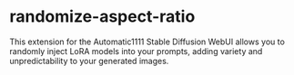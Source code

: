 # randomize-aspect-ratio
This extension for the Automatic1111 Stable Diffusion WebUI allows you to randomly inject LoRA models into your prompts, adding variety and unpredictability to your generated images.
